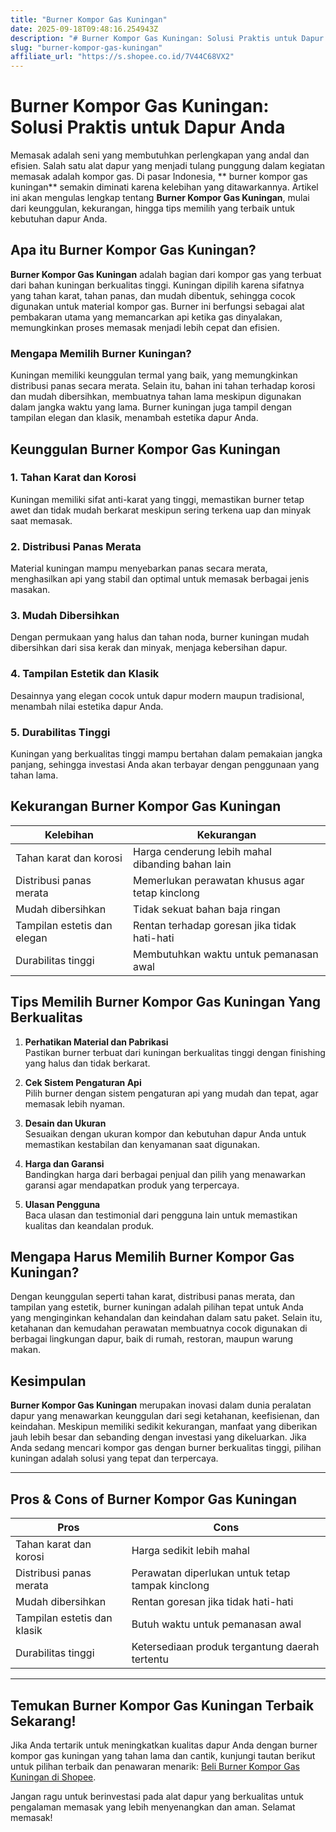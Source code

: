 ```yaml
---
title: "Burner Kompor Gas Kuningan"
date: 2025-09-18T09:48:16.254943Z
description: "# Burner Kompor Gas Kuningan: Solusi Praktis untuk Dapur Anda..."
slug: "burner-kompor-gas-kuningan"
affiliate_url: "https://s.shopee.co.id/7V44C68VX2"
---
```

# Burner Kompor Gas Kuningan: Solusi Praktis untuk Dapur Anda

Memasak adalah seni yang membutuhkan perlengkapan yang andal dan efisien. Salah satu alat dapur yang menjadi tulang punggung dalam kegiatan memasak adalah kompor gas. Di pasar Indonesia, ** burner kompor gas kuningan** semakin diminati karena kelebihan yang ditawarkannya. Artikel ini akan mengulas lengkap tentang **Burner Kompor Gas Kuningan**, mulai dari keunggulan, kekurangan, hingga tips memilih yang terbaik untuk kebutuhan dapur Anda.

## Apa itu Burner Kompor Gas Kuningan?

**Burner Kompor Gas Kuningan** adalah bagian dari kompor gas yang terbuat dari bahan kuningan berkualitas tinggi. Kuningan dipilih karena sifatnya yang tahan karat, tahan panas, dan mudah dibentuk, sehingga cocok digunakan untuk material kompor gas. Burner ini berfungsi sebagai alat pembakaran utama yang memancarkan api ketika gas dinyalakan, memungkinkan proses memasak menjadi lebih cepat dan efisien.

### Mengapa Memilih Burner Kuningan?

Kuningan memiliki keunggulan termal yang baik, yang memungkinkan distribusi panas secara merata. Selain itu, bahan ini tahan terhadap korosi dan mudah dibersihkan, membuatnya tahan lama meskipun digunakan dalam jangka waktu yang lama. Burner kuningan juga tampil dengan tampilan elegan dan klasik, menambah estetika dapur Anda.

## Keunggulan Burner Kompor Gas Kuningan

### 1. Tahan Karat dan Korosi
Kuningan memiliki sifat anti-karat yang tinggi, memastikan burner tetap awet dan tidak mudah berkarat meskipun sering terkena uap dan minyak saat memasak.

### 2. Distribusi Panas Merata
Material kuningan mampu menyebarkan panas secara merata, menghasilkan api yang stabil dan optimal untuk memasak berbagai jenis masakan.

### 3. Mudah Dibersihkan
Dengan permukaan yang halus dan tahan noda, burner kuningan mudah dibersihkan dari sisa kerak dan minyak, menjaga kebersihan dapur.

### 4. Tampilan Estetik dan Klasik
Desainnya yang elegan cocok untuk dapur modern maupun tradisional, menambah nilai estetika dapur Anda.

### 5. Durabilitas Tinggi
Kuningan yang berkualitas tinggi mampu bertahan dalam pemakaian jangka panjang, sehingga investasi Anda akan terbayar dengan penggunaan yang tahan lama.

## Kekurangan Burner Kompor Gas Kuningan

| Kelebihan                                    | Kekurangan                                              |
|----------------------------------------------|--------------------------------------------------------|
| Tahan karat dan korosi                     | Harga cenderung lebih mahal dibanding bahan lain   |
| Distribusi panas merata                     | Memerlukan perawatan khusus agar tetap kinclong  |
| Mudah dibersihkan                          | Tidak sekuat bahan baja ringan                        |
| Tampilan estetis dan elegan                | Rentan terhadap goresan jika tidak hati-hati      |
| Durabilitas tinggi                         | Membutuhkan waktu untuk pemanasan awal            |

## Tips Memilih Burner Kompor Gas Kuningan Yang Berkualitas

1. **Perhatikan Material dan Pabrikasi**  
Pastikan burner terbuat dari kuningan berkualitas tinggi dengan finishing yang halus dan tidak berkarat.

2. **Cek Sistem Pengaturan Api**  
Pilih burner dengan sistem pengaturan api yang mudah dan tepat, agar memasak lebih nyaman.

3. **Desain dan Ukuran**  
Sesuaikan dengan ukuran kompor dan kebutuhan dapur Anda untuk memastikan kestabilan dan kenyamanan saat digunakan.

4. **Harga dan Garansi**  
Bandingkan harga dari berbagai penjual dan pilih yang menawarkan garansi agar mendapatkan produk yang terpercaya.

5. **Ulasan Pengguna**  
Baca ulasan dan testimonial dari pengguna lain untuk memastikan kualitas dan keandalan produk.

## Mengapa Harus Memilih Burner Kompor Gas Kuningan?

Dengan keunggulan seperti tahan karat, distribusi panas merata, dan tampilan yang estetik, burner kuningan adalah pilihan tepat untuk Anda yang menginginkan kehandalan dan keindahan dalam satu paket. Selain itu, ketahanan dan kemudahan perawatan membuatnya cocok digunakan di berbagai lingkungan dapur, baik di rumah, restoran, maupun warung makan.

## Kesimpulan

**Burner Kompor Gas Kuningan** merupakan inovasi dalam dunia peralatan dapur yang menawarkan keunggulan dari segi ketahanan, keefisienan, dan keindahan. Meskipun memiliki sedikit kekurangan, manfaat yang diberikan jauh lebih besar dan sebanding dengan investasi yang dikeluarkan. Jika Anda sedang mencari kompor gas dengan burner berkualitas tinggi, pilihan kuningan adalah solusi yang tepat dan terpercaya.

---

## Pros & Cons of Burner Kompor Gas Kuningan

| **Pros**                                    | **Cons**                                         |
|----------------------------------------------|--------------------------------------------------|
| Tahan karat dan korosi                     | Harga sedikit lebih mahal                        |
| Distribusi panas merata                     | Perawatan diperlukan untuk tetap tampak kinclong |
| Mudah dibersihkan                          | Rentan goresan jika tidak hati-hati            |
| Tampilan estetis dan klasik                | Butuh waktu untuk pemanasan awal               |
| Durabilitas tinggi                         | Ketersediaan produk tergantung daerah tertentu |

---

## Temukan Burner Kompor Gas Kuningan Terbaik Sekarang!

Jika Anda tertarik untuk meningkatkan kualitas dapur Anda dengan burner kompor gas kuningan yang tahan lama dan cantik, kunjungi tautan berikut untuk pilihan terbaik dan penawaran menarik: [Beli Burner Kompor Gas Kuningan di Shopee](https://s.shopee.co.id/7V44C68VX2).

Jangan ragu untuk berinvestasi pada alat dapur yang berkualitas untuk pengalaman memasak yang lebih menyenangkan dan aman. Selamat memasak!